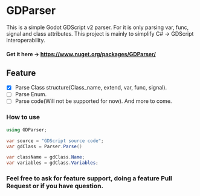 # GDParser
This is a simple Godot GDScript v2 parser.
For it is only parsing var, func, signal and class attributes.
This project is mainly to simplify C# -> GDScript interoperability.

#### Get it here -> https://www.nuget.org/packages/GDParser/

## Feature
- [X] Parse Class structure(Class_name, extend, var, func, signal).
- [ ] Parse Enum.
- [ ] Parse code(Will not be supported for now).
And more to come.

### How to use
```csharp
using GDParser;

var source = "GDScript source code";
var gdClass = Parser.Parse()

var className = gdClass.Name;
var variables = gdClass.Variables;
```
### Feel free to ask for feature support, doing a feature Pull Request or if you have question.
